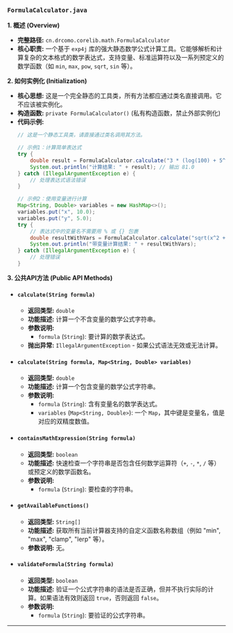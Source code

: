 ### `FormulaCalculator.java`

**1. 概述 (Overview)**

  * **完整路径:** `cn.drcomo.corelib.math.FormulaCalculator`
  * **核心职责:** 一个基于 `exp4j` 库的强大静态数学公式计算工具。它能够解析和计算复杂的文本格式的数学表达式，支持变量、标准运算符以及一系列预定义的数学函数（如 `min`, `max`, `pow`, `sqrt`, `sin` 等）。

**2. 如何实例化 (Initialization)**

  * **核心思想:** 这是一个完全静态的工具类，所有方法都应通过类名直接调用。它不应该被实例化。
  * **构造函数:** `private FormulaCalculator()` (私有构造函数，禁止外部实例化)
  * **代码示例:**
    ```java
    // 这是一个静态工具类，请直接通过类名调用其方法。

    // 示例1：计算简单表达式
    try {
        double result = FormulaCalculator.calculate("3 * (log(100) + 5^2)"); // 3 * (2 + 25) = 81
        System.out.println("计算结果: " + result); // 输出 81.0
    } catch (IllegalArgumentException e) {
        // 处理表达式语法错误
    }

    // 示例2：使用变量进行计算
    Map<String, Double> variables = new HashMap<>();
    variables.put("x", 10.0);
    variables.put("y", 5.0);
    try {
        // 表达式中的变量名不需要用 % 或 {} 包裹
        double resultWithVars = FormulaCalculator.calculate("sqrt(x^2 + y^2)", variables);
        System.out.println("带变量计算结果: " + resultWithVars);
    } catch (IllegalArgumentException e) {
        // 处理错误
    }
    ```

**3. 公共API方法 (Public API Methods)**

  * #### `calculate(String formula)`

      * **返回类型:** `double`
      * **功能描述:** 计算一个不含变量的数学公式字符串。
      * **参数说明:**
          * `formula` (`String`): 要计算的数学表达式。
      * **抛出异常:** `IllegalArgumentException` - 如果公式语法无效或无法计算。

  * #### `calculate(String formula, Map<String, Double> variables)`

      * **返回类型:** `double`
      * **功能描述:** 计算一个包含变量的数学公式字符串。
      * **参数说明:**
          * `formula` (`String`): 含有变量名的数学表达式。
          * `variables` (`Map<String, Double>`): 一个 `Map`，其中键是变量名，值是对应的双精度数值。

  * #### `containsMathExpression(String formula)`

      * **返回类型:** `boolean`
      * **功能描述:** 快速检查一个字符串是否包含任何数学运算符（`+`, `-`, `*`, `/` 等）或预定义的数学函数名。
      * **参数说明:**
          * `formula` (`String`): 要检查的字符串。

  * #### `getAvailableFunctions()`

      * **返回类型:** `String[]`
      * **功能描述:** 获取所有当前计算器支持的自定义函数名称数组（例如 "min", "max", "clamp", "lerp" 等）。
      * **参数说明:** 无。

  * #### `validateFormula(String formula)`

      * **返回类型:** `boolean`
      * **功能描述:** 验证一个公式字符串的语法是否正确，但并不执行实际的计算。如果语法有效则返回 `true`，否则返回 `false`。
      * **参数说明:**
          * `formula` (`String`): 要验证的公式字符串。

-----

